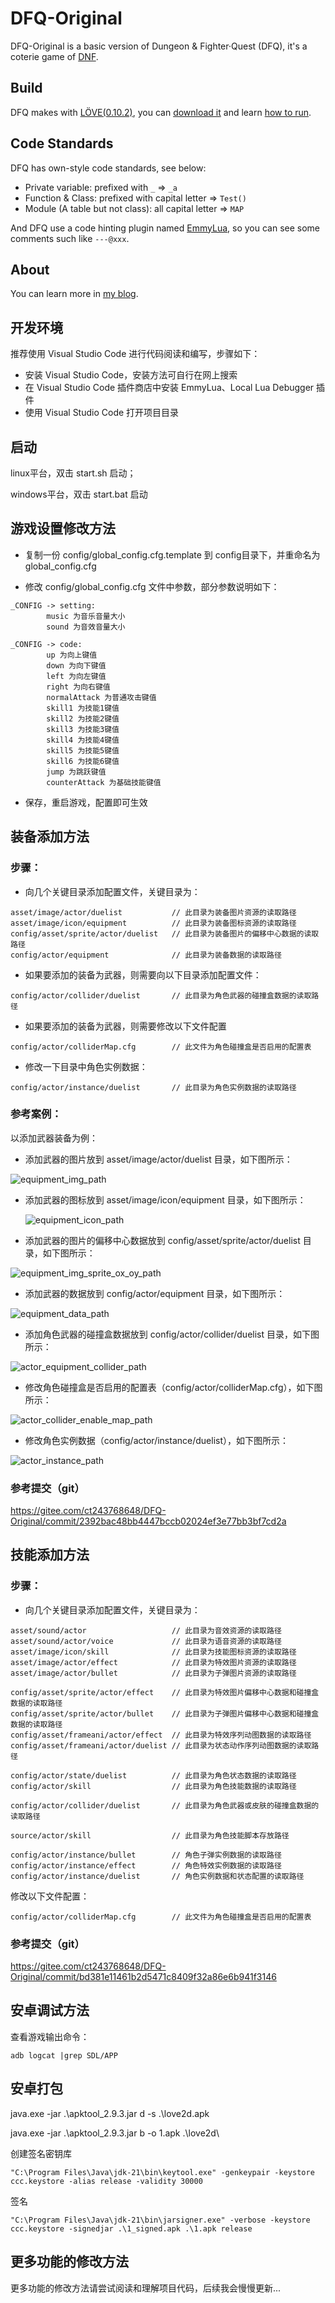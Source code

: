 # DFQ-Original

DFQ-Original is a basic version of Dungeon & Fighter·Quest (DFQ), it's a coterie game of [DNF](http://dnf.qq.com).

## Build

DFQ makes with [LÖVE(0.10.2)](http://love2d.org), you can [download it](https://bitbucket.org/rude/love/downloads/) and learn [how to run](http://love2d.org/wiki/Getting_Started).

## Code Standards

DFQ has own-style code standards, see below:

* Private variable: prefixed with `_` => `_a`
* Function & Class: prefixed with capital letter => `Test()`
* Module (A table but not class): all capital letter => `MAP`

And DFQ use a code hinting plugin named [EmmyLua](https://github.com/EmmyLua/VSCode-EmmyLua), so you can see some comments such like `---@xxx`.

## About

You can learn more in [my blog](https://musoucrow.github.io). 

## 开发环境

推荐使用 Visual Studio Code 进行代码阅读和编写，步骤如下：

- 安装 Visual Studio Code，安装方法可自行在网上搜索
- 在 Visual Studio Code 插件商店中安装 EmmyLua、Local Lua Debugger 插件
- 使用 Visual Studio Code 打开项目目录



## 启动

linux平台，双击 start.sh 启动；

windows平台，双击 start.bat 启动



## 游戏设置修改方法

- 复制一份 config/global_config.cfg.template 到 config目录下，并重命名为 global_config.cfg

- 修改 config/global_config.cfg 文件中参数，部分参数说明如下：

```
_CONFIG -> setting:
        music 为音乐音量大小
        sound 为音效音量大小

_CONFIG -> code:
        up 为向上键值
        down 为向下键值
        left 为向左键值
        right 为向右键值
        normalAttack 为普通攻击键值
        skill1 为技能1键值
        skill2 为技能2键值
        skill3 为技能3键值
        skill4 为技能4键值
        skill5 为技能5键值
        skill6 为技能6键值
        jump 为跳跃键值
        counterAttack 为基础技能键值
```

- 保存，重启游戏，配置即可生效



## 装备添加方法

### 步骤：

- 向几个关键目录添加配置文件，关键目录为：

```
asset/image/actor/duelist 			// 此目录为装备图片资源的读取路径
asset/image/icon/equipment			// 此目录为装备图标资源的读取路径
config/asset/sprite/actor/duelist	// 此目录为装备图片的偏移中心数据的读取路径
config/actor/equipment				// 此目录为装备数据的读取路径
```

- 如果要添加的装备为武器，则需要向以下目录添加配置文件：


```
config/actor/collider/duelist		// 此目录为角色武器的碰撞盒数据的读取路径
```

- 如果要添加的装备为武器，则需要修改以下文件配置

```
config/actor/colliderMap.cfg		// 此文件为角色碰撞盒是否启用的配置表
```

- 修改一下目录中角色实例数据：


```
config/actor/instance/duelist		// 此目录为角色实例数据的读取路径
```

### 参考案例：

以添加武器装备为例：

- 添加武器的图片放到 asset/image/actor/duelist 目录，如下图所示：

![equipment_img_path](./asset/mark_down/equipment_img_path.png)

- 添加武器的图标放到 asset/image/icon/equipment 目录，如下图所示：

  ![equipment_icon_path](./asset/mark_down/equipment_icon_path.png)

- 添加武器的图片的偏移中心数据放到 config/asset/sprite/actor/duelist 目录，如下图所示：

![equipment_img_sprite_ox_oy_path](./asset/mark_down/equipment_img_sprite_ox_oy_path.png)

- 添加武器的数据放到 config/actor/equipment 目录，如下图所示：

![equipment_data_path](./asset/mark_down/equipment_data_path.png)

- 添加角色武器的碰撞盒数据放到 config/actor/collider/duelist 目录，如下图所示：

![actor_equipment_collider_path](./asset/mark_down/actor_equipment_collider_path.png)

- 修改角色碰撞盒是否启用的配置表（config/actor/colliderMap.cfg），如下图所示：

![actor_collider_enable_map_path](./asset/mark_down/actor_collider_enable_map_path.png)

- 修改角色实例数据（config/actor/instance/duelist），如下图所示：

![actor_instance_path](./asset/mark_down/actor_instance_path.png)



### 参考提交（git）

https://gitee.com/ct243768648/DFQ-Original/commit/2392bac48bb4447bccb02024ef3e77bb3bf7cd2a



## 技能添加方法

### 步骤：

- 向几个关键目录添加配置文件，关键目录为：

```
asset/sound/actor					// 此目录为音效资源的读取路径
asset/sound/actor/voice				// 此目录为语音资源的读取路径
asset/image/icon/skill				// 此目录为技能图标资源的读取路径
asset/image/actor/effect			// 此目录为特效图片资源的读取路径
asset/image/actor/bullet			// 此目录为子弹图片资源的读取路径

config/asset/sprite/actor/effect  	// 此目录为特效图片偏移中心数据和碰撞盒数据的读取路径
config/asset/sprite/actor/bullet	// 此目录为子弹图片偏移中心数据和碰撞盒数据的读取路径
config/asset/frameani/actor/effect	// 此目录为特效序列动图数据的读取路径
config/asset/frameani/actor/duelist	// 此目录为状态动作序列动图数据的读取路径

config/actor/state/duelist			// 此目录为角色状态数据的读取路径
config/actor/skill					// 此目录为角色技能数据的读取路径

config/actor/collider/duelist		// 此目录为角色武器或皮肤的碰撞盒数据的读取路径

source/actor/skill					// 此目录为角色技能脚本存放路径

config/actor/instance/bullet		// 角色子弹实例数据的读取路径
config/actor/instance/effect		// 角色特效实例数据的读取路径
config/actor/instance/duelist 		// 角色实例数据和状态配置的读取路径
```

修改以下文件配置：

```
config/actor/colliderMap.cfg		// 此文件为角色碰撞盒是否启用的配置表
```



### 参考提交（git）

https://gitee.com/ct243768648/DFQ-Original/commit/bd381e11461b2d5471c8409f32a86e6b941f3146



## 安卓调试方法

查看游戏输出命令：

```shell
adb logcat |grep SDL/APP
```

## 安卓打包

java.exe -jar .\apktool_2.9.3.jar d -s .\love2d.apk

java.exe -jar .\apktool_2.9.3.jar b -o 1.apk .\love2d\

创建签名密钥库
```
"C:\Program Files\Java\jdk-21\bin\keytool.exe" -genkeypair -keystore ccc.keystore -alias release -validity 30000
```
签名
```
"C:\Program Files\Java\jdk-21\bin\jarsigner.exe" -verbose -keystore ccc.keystore -signedjar .\1_signed.apk .\1.apk release
```


## 更多功能的修改方法

更多功能的修改方法请尝试阅读和理解项目代码，后续我会慢慢更新...

